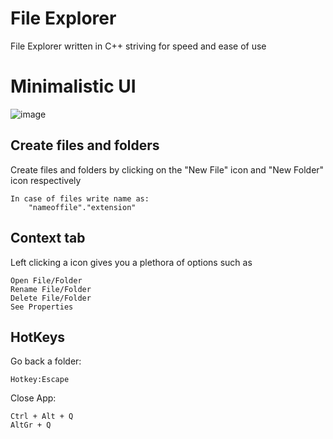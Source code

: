 # File Explorer

File Explorer written in C++ striving for speed and ease of use


# Minimalistic UI

![image](https://github.com/Denellyne/FileExplorer/assets/56112881/dfd7fd23-be49-4ad9-b33e-efb7bae2f820)


## Create files and folders

Create files and folders by clicking on the "New File" icon and "New Folder" icon respectively	

	In case of files write name as:
		"nameoffile"."extension"

## Context tab

Left clicking  a icon gives you a plethora of options such as	

	Open File/Folder
	Rename File/Folder
	Delete File/Folder
	See Properties

## HotKeys
Go back a folder:

	Hotkey:Escape
Close App:

	Ctrl + Alt + Q
	AltGr + Q
